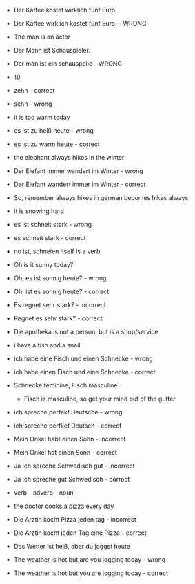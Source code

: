- Der Kaffee kostet wirklich fünf Euro
- Der Kaffee wirklich kostet fünf Euro. - WRONG

- The man is an actor
- Der Mann ist Schauspieler.
- Der man ist ein schauspeile - WRONG

- 10
- zehn - correct
- sehn - wrong

- it is too warm today
- es ist zu heiß heute - wrong
- es ist zu warm heute - correct

- the elephant always hikes in the winter
- Der Elefant immer wandert im Winter - wrong
- Der Elefant wandert immer im Winter - correct
- So, remember always hikes in german becomes hikes always

- it is snowing hard
- es ist schneit stark - wrong
- es schneit stark - correct
- no ist, schneien itself is a verb

- Oh is it sunny today?
- Oh, es ist sonnig heute? - wrong
- Oh, ist es sonnig heute? - correct

- Es regnet sehr stark? - incorrect
- Regnet es sehr stark? - correct

- Die apotheka is not a person, but is a shop/service

- i have a fish and a snail
- ich habe eine Fisch und einen Schnecke - wrong
- ich habe einen Fisch und eine Schnecke - correct
- Schnecke feminine, Fisch masculine
  - Fisch is masculine, so get your mind out of the gutter.

- ich spreche perfekt Deutsche - wrong
- ich spreche perfket Deutsch - correct

- Mein Onkel habt einen Sohn - incorrect
- Mein Onkel hat einen Sonn - correct

- Ja ich spreche Schwedisch gut - incorrect
- Ja ich spreche gut Schwedisch - correct
- verb - adverb - noun

- the doctor cooks a pizza every day
- Die Arztin kocht Pizza jeden tag - incorrect
- Die Arztin kocht jeden Tag eine Pizza - correct

- Das Wetter ist heiß, aber du joggst heute
- The weather is hot but are you jogging today - wrong
- The weather is hot but you are jogging today - correct